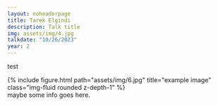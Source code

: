 ```yaml
---
layout: noheaderpage
title: Tarek Elgindi
description: Talk title
img: assets/img/4.jpg
talkdate: "10/26/2023"
year: 2
---
```


test

<div class="row justify-content-sm-center">
    <div class="col-sm-8 mt-3 mt-md-0">
        {% include figure.html path="assets/img/6.jpg" title="example image" class="img-fluid rounded z-depth-1" %}
    </div>
    <div class="col-sm-4 mt-3 mt-md-0">
        maybe some info goes here.
    </div>
</div>

